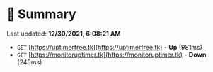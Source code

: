 # 📖 Summary
Last updated: **12/30/2021, 6:08:21 AM**

- `GET` [https://uptimerfree.tk](https://uptimerfree.tk) - **Up** (981ms)
- `GET` [https://monitoruptimer.tk](https://monitoruptimer.tk) - **Down** (248ms)

